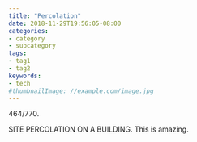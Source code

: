 ```yaml
---
title: "Percolation"
date: 2018-11-29T19:56:05-08:00
categories:
- category
- subcategory
tags:
- tag1
- tag2
keywords:
- tech
#thumbnailImage: //example.com/image.jpg
---
```


<!--more-->

464/770.

SITE PERCOLATION ON A BUILDING.  This is amazing.
